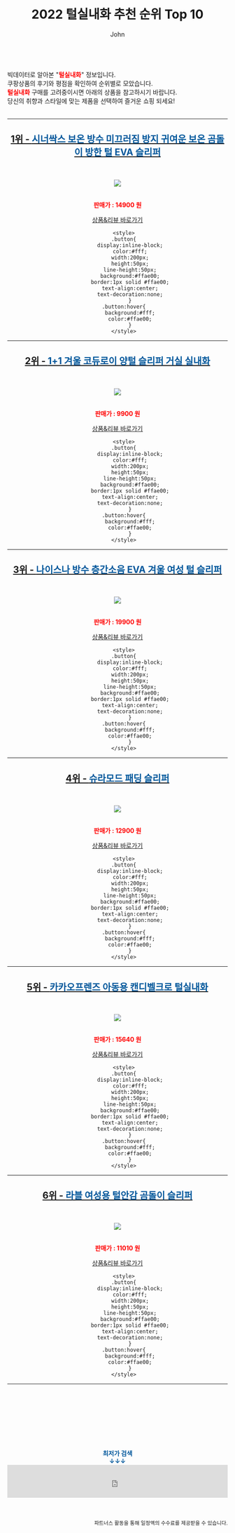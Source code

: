 ﻿---
layout: post
title:  "2022 털실내화 추천 순위 Top 10"
author: John
categories: [ 패션잡화 ]
tags: [ 털실내화 세탁, 털실내화 추천, 털실내화 도매, 털실내화 냄새, 털실내화 슬리퍼, 털실내화 사이즈, 털실내화 제작, 털실내화 학교, 털실내화 쿠팡, 다이소 털실내화 ]
image: https://static.coupangcdn.com/image/vendor_inventory/1513/a8f7ea4831dcf766f0d6e1cb0a10f27819a7aae8c009f2f5f138843a66e8.jpg 
description: "2022 털실내화 추천 순위 Top 10 관련 상품으로 가장 고객 선호도가 높은 제품입니다."
toc: true
toc_sticky: true
---

<br>
빅데이터로 알아본 "<b><font color='#ff0000'>털실내화</font></b>" 정보입니다.
<br>
쿠팡상품의 후기와 평점을 확인하여 순위별로 모았습니다.
<br>
<b><font color='#ff0000'>털실내화</font></b>  구매를 고려중이시면 아래의 상품을 참고하시기 바랍니다.
<br>
당신의 취향과 스타일에 맞는 제품을 선택하여 즐거운 쇼핑 되세요!
<br><br>
<hr>
<p>
    
<center><h2><a href="https://link.coupang.com/re/AFFSDP?lptag=AF7307611&pageKey=6853974889&itemId=16338452611&vendorItemId=83530330548&traceid=V0-153-d4cddf44a6dae849&requestid=20221106123013442469061" target="_blank"><b>1위 - <font color='#01579B'>시너싹스 보온 방수 미끄러짐 방지 귀여운 보온 곰돌이 방한 털 EVA 슬리퍼</font></b></a></h2><br>

<a href="https://link.coupang.com/re/AFFSDP?lptag=AF7307611&pageKey=6853974889&itemId=16338452611&vendorItemId=83530330548&traceid=V0-153-d4cddf44a6dae849&requestid=20221106123013442469061" target="_blank"><img src="https://static.coupangcdn.com/image/vendor_inventory/1513/a8f7ea4831dcf766f0d6e1cb0a10f27819a7aae8c009f2f5f138843a66e8.jpg"></a><br><br>

<b><font color='#ff0000'>판매가 : 14900 원</font></b><br>

<a href="https://link.coupang.com/re/AFFSDP?lptag=AF7307611&pageKey=6853974889&itemId=16338452611&vendorItemId=83530330548&traceid=V0-153-d4cddf44a6dae849&requestid=20221106123013442469061" target="_blank" class="button">상품&리뷰 바로가기</a><p>

        <style>
        .button{
            display:inline-block;
            color:#fff;
            width:200px;
            height:50px;
            line-height:50px;
            background:#ffae00;
            border:1px solid #ffae00;
            text-align:center;
            text-decoration:none;
            }
        .button:hover{
            background:#fff;
            color:#ffae00;
            }
        </style>

<hr>

<center><h2><a href="https://link.coupang.com/re/AFFSDP?lptag=AF7307611&pageKey=6143788062&itemId=11806720209&vendorItemId=79080263367&traceid=V0-153-35f9a4c99291b0db&requestid=20221106123013442469061" target="_blank"><b>2위 - <font color='#01579B'>1+1 겨울 코듀로이 양털 슬리퍼 거실 실내화</font></b></a></h2><br>

<a href="https://link.coupang.com/re/AFFSDP?lptag=AF7307611&pageKey=6143788062&itemId=11806720209&vendorItemId=79080263367&traceid=V0-153-35f9a4c99291b0db&requestid=20221106123013442469061" target="_blank"><img src="https://static.coupangcdn.com/image/vendor_inventory/81fc/035df4702a7f949d73a2dccbaf5db4f7169e4bdda7a42c107cbc3b0639ec.jpg"></a><br><br>

<b><font color='#ff0000'>판매가 : 9900 원</font></b><br>

<a href="https://link.coupang.com/re/AFFSDP?lptag=AF7307611&pageKey=6143788062&itemId=11806720209&vendorItemId=79080263367&traceid=V0-153-35f9a4c99291b0db&requestid=20221106123013442469061" target="_blank" class="button">상품&리뷰 바로가기</a><p>

        <style>
        .button{
            display:inline-block;
            color:#fff;
            width:200px;
            height:50px;
            line-height:50px;
            background:#ffae00;
            border:1px solid #ffae00;
            text-align:center;
            text-decoration:none;
            }
        .button:hover{
            background:#fff;
            color:#ffae00;
            }
        </style>

<hr>

<center><h2><a href="https://link.coupang.com/re/AFFSDP?lptag=AF7307611&pageKey=6761973934&itemId=15849430305&vendorItemId=83447527031&traceid=V0-153-5d78d43a24797464&requestid=20221106123013442469061" target="_blank"><b>3위 - <font color='#01579B'>나이스나 방수 층간소음 EVA 겨울 여성 털 슬리퍼</font></b></a></h2><br>

<a href="https://link.coupang.com/re/AFFSDP?lptag=AF7307611&pageKey=6761973934&itemId=15849430305&vendorItemId=83447527031&traceid=V0-153-5d78d43a24797464&requestid=20221106123013442469061" target="_blank"><img src="https://static.coupangcdn.com/image/vendor_inventory/ae87/118dedb55c84d61f4ebf24b750f22d3218bcf4172669acee11b93f4052f2.jpg"></a><br><br>

<b><font color='#ff0000'>판매가 : 19900 원</font></b><br>

<a href="https://link.coupang.com/re/AFFSDP?lptag=AF7307611&pageKey=6761973934&itemId=15849430305&vendorItemId=83447527031&traceid=V0-153-5d78d43a24797464&requestid=20221106123013442469061" target="_blank" class="button">상품&리뷰 바로가기</a><p>

        <style>
        .button{
            display:inline-block;
            color:#fff;
            width:200px;
            height:50px;
            line-height:50px;
            background:#ffae00;
            border:1px solid #ffae00;
            text-align:center;
            text-decoration:none;
            }
        .button:hover{
            background:#fff;
            color:#ffae00;
            }
        </style>

<hr>

<center><h2><a href="https://link.coupang.com/re/AFFSDP?lptag=AF7307611&pageKey=6136582628&itemId=11739745675&vendorItemId=79674163445&traceid=V0-153-1b7489db0db3daf7&requestid=20221106123013442469061" target="_blank"><b>4위 - <font color='#01579B'>슈라모드 패딩 슬리퍼</font></b></a></h2><br>

<a href="https://link.coupang.com/re/AFFSDP?lptag=AF7307611&pageKey=6136582628&itemId=11739745675&vendorItemId=79674163445&traceid=V0-153-1b7489db0db3daf7&requestid=20221106123013442469061" target="_blank"><img src="https://static.coupangcdn.com/image/vendor_inventory/974a/d5a2dbcdcec268e63851afa3701336e4584d21c4b35749059caf6693a8a0.jpg"></a><br><br>

<b><font color='#ff0000'>판매가 : 12900 원</font></b><br>

<a href="https://link.coupang.com/re/AFFSDP?lptag=AF7307611&pageKey=6136582628&itemId=11739745675&vendorItemId=79674163445&traceid=V0-153-1b7489db0db3daf7&requestid=20221106123013442469061" target="_blank" class="button">상품&리뷰 바로가기</a><p>

        <style>
        .button{
            display:inline-block;
            color:#fff;
            width:200px;
            height:50px;
            line-height:50px;
            background:#ffae00;
            border:1px solid #ffae00;
            text-align:center;
            text-decoration:none;
            }
        .button:hover{
            background:#fff;
            color:#ffae00;
            }
        </style>

<hr>

<center><h2><a href="https://link.coupang.com/re/AFFSDP?lptag=AF7307611&pageKey=6190558390&itemId=12215312966&vendorItemId=79486104467&traceid=V0-153-e6303eec75d34112&requestid=20221106123013442469061" target="_blank"><b>5위 - <font color='#01579B'>카카오프렌즈 아동용 캔디벨크로 털실내화</font></b></a></h2><br>

<a href="https://link.coupang.com/re/AFFSDP?lptag=AF7307611&pageKey=6190558390&itemId=12215312966&vendorItemId=79486104467&traceid=V0-153-e6303eec75d34112&requestid=20221106123013442469061" target="_blank"><img src="https://static.coupangcdn.com/image/rs_quotation_api/noc7ejph/597b6ed94737421ea2b6b137922ebc74.jpg"></a><br><br>

<b><font color='#ff0000'>판매가 : 15640 원</font></b><br>

<a href="https://link.coupang.com/re/AFFSDP?lptag=AF7307611&pageKey=6190558390&itemId=12215312966&vendorItemId=79486104467&traceid=V0-153-e6303eec75d34112&requestid=20221106123013442469061" target="_blank" class="button">상품&리뷰 바로가기</a><p>

        <style>
        .button{
            display:inline-block;
            color:#fff;
            width:200px;
            height:50px;
            line-height:50px;
            background:#ffae00;
            border:1px solid #ffae00;
            text-align:center;
            text-decoration:none;
            }
        .button:hover{
            background:#fff;
            color:#ffae00;
            }
        </style>

<hr>

<center><h2><a href="https://link.coupang.com/re/AFFSDP?lptag=AF7307611&pageKey=6184055904&itemId=12162516307&vendorItemId=79433930960&traceid=V0-153-34752e0c902dce0a&requestid=20221106123013442469061" target="_blank"><b>6위 - <font color='#01579B'>라블 여성용 털안감 곰돌이 슬리퍼</font></b></a></h2><br>

<a href="https://link.coupang.com/re/AFFSDP?lptag=AF7307611&pageKey=6184055904&itemId=12162516307&vendorItemId=79433930960&traceid=V0-153-34752e0c902dce0a&requestid=20221106123013442469061" target="_blank"><img src="https://static.coupangcdn.com/image/rs_quotation_api/j4vsnuq3/584e066ae4a349b29415face8d7c6aac.jpg"></a><br><br>

<b><font color='#ff0000'>판매가 : 11010 원</font></b><br>

<a href="https://link.coupang.com/re/AFFSDP?lptag=AF7307611&pageKey=6184055904&itemId=12162516307&vendorItemId=79433930960&traceid=V0-153-34752e0c902dce0a&requestid=20221106123013442469061" target="_blank" class="button">상품&리뷰 바로가기</a><p>

        <style>
        .button{
            display:inline-block;
            color:#fff;
            width:200px;
            height:50px;
            line-height:50px;
            background:#ffae00;
            border:1px solid #ffae00;
            text-align:center;
            text-decoration:none;
            }
        .button:hover{
            background:#fff;
            color:#ffae00;
            }
        </style>

<hr>

<br><br><br><br><br><br><br>
<center><b><font color='#01579B' size='medium'>최저가 검색<br>
↓↓↓</font></b></center>
<center><iframe src="https://coupa.ng/b1Tbjx" width="100%" height="75" frameborder="0" scrolling="no" referrerpolicy="unsafe-url"></iframe></center>
<br><br>
<p>
<small>
    <div align="right">파트너스 활동을 통해 일정액의 수수료를 제공받을 수 있습니다.</div>
</small>
</p>
